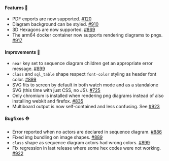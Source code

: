 #### Features 🚀

- PDF exports are now supported. [#120](https://github.com/terrastruct/d2/issues/120)
- Diagram background can be styled. [#910](https://github.com/terrastruct/d2/issues/910)
- 3D Hexagons are now supported. [#869](https://github.com/terrastruct/d2/issues/869)
- The arm64 docker container now supports rendering diagrams to pngs. [#917](https://github.com/terrastruct/d2/pull/917)

#### Improvements 🧹

- `near` key set to sequence diagram children get an appropriate error message. [#899](https://github.com/terrastruct/d2/issues/899)
- `class` and `sql_table` shape respect `font-color` styling as header font color. [#899](https://github.com/terrastruct/d2/issues/899)
- SVG fits to screen by default in both watch mode and as a standalone SVG (this time with just CSS, no JS). [#725](https://github.com/terrastruct/d2/issues/725)
- Only chromium is installed when rendering png diagrams instead of also installing webkit and firefox. [#835](https://github.com/terrastruct/d2/issues/835)
- Multiboard output is now self-contained and less confusing. See [#923](https://github.com/terrastruct/d2/pull/923)

#### Bugfixes ⛑️

- Error reported when no actors are declared in sequence diagram. [#886](https://github.com/terrastruct/d2/pull/886)
- Fixed img bundling on image shapes. [#889](https://github.com/terrastruct/d2/issues/889)
- `class` shape as sequence diagram actors had wrong colors. [#899](https://github.com/terrastruct/d2/issues/899)
- Fix regression in last release where some hex codes were not working. [#922](https://github.com/terrastruct/d2/pull/922)
